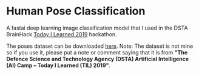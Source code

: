 # Human Pose Classification
A fastai deep learning image classification model that I used in the DSTA BrainHack [Today I Learned 2019](https://dsta.gov.sg/TIL) hackathon. 

The poses dataset can be downloaded [here](https://drive.google.com/file/d/1I7EXZkVUroegcNent506DpAKjcTvr_zD/view?usp=sharing). 
Note: The dataset is not mine so if you use it, please put a note or comment saying that it is from **"The Defence Science and Technology Agency (DSTA) Artificial Intelligence (AI) Camp – Today I Learned (TIL) 2019"**.
